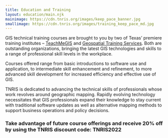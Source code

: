 ```yaml
---
title: Education and Training
layout: education/main.njk
mainimage: https://cdn.tnris.org/images/keep_pace_banner.jpg
smallimage: https://cdn.tnris.org/images/training_keep_pace_md.jpg
---
```

GIS technical training courses are brought to you by two of Texas’ premiere training institutes – <a href="https://teachmegis.com/">TeachMeGIS</a> and <a href="https://geospatialtraining.com/">Geospatial Training Services</a>. Both are outstanding organizations, bringing the latest GIS technologies and skills to a range of professional skill levels in the workplace. 

Courses offered range from basic introductions to software use and application, to intermediate skill enhancement and refinement, to more advanced skill development for increased efficiency and effective use of GIS. 

TNRIS is dedicated to advancing the technical skills of professionals whose work revolves around geographic mapping. Rapidly evolving technology necessitates that GIS professionals expand their knowledge to stay current with traditional software updates as well as alternative mapping methods to support business operations and policy decisions. 

### Take advantage of future course offerings and receive 20% off by using the TNRIS discount code: TNRIS2022